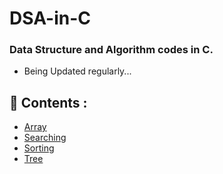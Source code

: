 # DSA-in-C
<h3>Data Structure and Algorithm codes in C.</h3>

* Being Updated regularly...


## 🔗 Contents :

* [Array](https://github.com/Ankushdas178/DSA-in-C/tree/main/Array)
* [Searching](https://github.com/Ankushdas178/DSA-in-C/tree/main/Searching)
* [Sorting](https://github.com/Ankushdas178/DSA-in-C/tree/main/Sorting)
* [Tree](https://github.com/Ankushdas178/DSA-in-C/tree/main/Tree)
